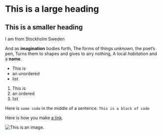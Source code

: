 # This is a large heading
## This is a smaller heading


I am from Stockholm Sweden


And as **imagination** bodies forth, 
The forms of things *unknown*, the poet’s pen, 
Turns them to shapes and gives to airy nothing,
 A local *habitation* and a **name**. 
- This is 
- an unordered 
- list 
1. This is 
2. an ordered 
3. list 

Here is `some code` in the middle of a sentence. 
``` This is a block of code ``` 

Here is how you make [a link](https://www.wikipedia.org/). 

![This is an 
image.](https://github.com/yihui/xaringan/releases/download/v0.0.2/karl-moustache.jpg)

